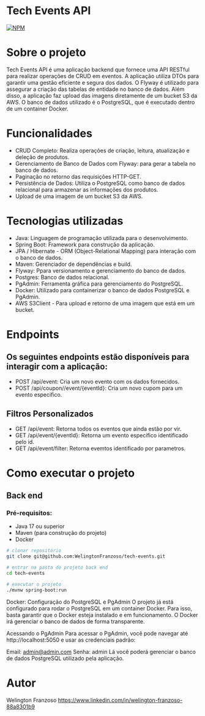 # Tech Events API

[![NPM](https://img.shields.io/npm/l/react)](https://github.com/WelingtonFranzoso/franzoso-agregador-de-investimentos/blob/main/LICENSE) 


# Sobre o projeto

Tech Events API é uma aplicação backend que fornece uma API RESTful para realizar operações de CRUD em eventos. A aplicação utiliza DTOs para garantir uma gestão eficiente e segura dos dados. O Flyway é utilizado para assegurar a criação das tabelas de entidade no banco de dados.
Além disso, a aplicação faz upload das imagens diretamente de um bucket S3 da AWS. O banco de dados utilizado é o PostgreSQL, que é executado dentro de um container Docker.



# Funcionalidades
- CRUD Completo: Realiza operações de criação, leitura, atualização e deleção de produtos.
- Gerenciamento de Banco de Dados com Flyway: para gerar a tabela no banco de dados.
- Paginação no retorno das requisições HTTP-GET.
- Persistência de Dados: Utiliza o PostgreSQL como banco de dados relacional para armazenar as informações dos produtos.
- Upload de uma imagem de um bucket S3 da AWS.

# Tecnologias utilizadas
- Java: Linguagem de programação utilizada para o desenvolvimento.
- Spring Boot: Framework para construção da aplicação.
- JPA / Hibernate - ORM (Object-Relational Mapping) para interação com o banco de dados.
- Maven: Gerenciador de dependências e build.
- Flyway: Ppara versionamento e gerenciamento do banco de dados.
- Postgres: Banco de dados relacional.
- PgAdmin: Ferramenta gráfica para gerenciamento do PostgreSQL.
- Docker: Utilizado para containerizar o banco de dados PostgreSQL e PgAdmin.
- AWS S3Client - Para upload e retorno de uma imagem que está em um bucket.

# Endpoints
## Os seguintes endpoints estão disponíveis para interagir com a aplicação:
- POST /api/event: Cria um novo evento com os dados fornecidos.
- POST /api/coupon//event/{eventId}:  Cria um novo cupom para um evento especifico.
## Filtros Personalizados
- GET /api/event: Retorna todos os eventos que ainda estão por vir.
- GET /api/event/{eventId}: Retorna um evento específico identificado pelo id.
- GET /api/event/filter: Retorna evemtos identificado por parametros.

# Como executar o projeto
## Back end
### Pré-requisitos: 
- Java 17 ou superior
- Maven (para construção do projeto)
- Docker

```bash
# clonar repositório
git clone git@github.com:WelingtonFranzoso/tech-events.git

# entrar na pasta do projeto back end
cd tech-events

# executar o projeto
./mvnw spring-boot:run
```

Docker: Configuração do PostgreSQL e PgAdmin
O projeto já está configurado para rodar o PostgreSQL em um container Docker. Para isso, basta garantir que o Docker esteja instalado e em funcionamento. O Docker irá gerenciar o banco de dados de forma transparente.

Acessando o PgAdmin
Para acessar o PgAdmin, você pode navegar até http://localhost:5050 e usar as credenciais padrão:

Email: admin@admin.com
Senha: admin
Lá você poderá gerenciar o banco de dados PostgreSQL utilizado pela aplicação.

# Autor

Welington Franzoso
https://www.linkedin.com/in/welington-franzoso-88a8301b9
